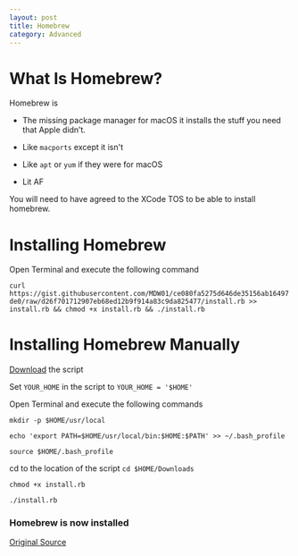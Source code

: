 ```yaml
---
layout: post
title: Homebrew
category: Advanced
---
```

# What Is Homebrew?
Homebrew is

* The missing package manager for macOS it installs the stuff you need that Apple didn’t.

* Like `macports` except it isn't

* Like `apt` or `yum` if they were for macOS

* Lit AF

You will need to have agreed to the XCode TOS to be able to install homebrew.

# Installing Homebrew 

Open Terminal and execute the following command

`curl https://gist.githubusercontent.com/MDW01/ce080fa5275d646de35156ab16497de0/raw/d26f701712907eb68ed12b9f914a83c9da825477/install.rb >> install.rb && chmod +x install.rb && ./install.rb`

# Installing Homebrew Manually

[Download](https://gist.github.com/skyl/36563a5be809e54dc139) the script

Set `YOUR_HOME` in the script to `YOUR_HOME = '$HOME'`

Open Terminal and execute the following commands

`mkdir -p $HOME/usr/local`

`echo 'export PATH=$HOME/usr/local/bin:$HOME:$PATH' >> ~/.bash_profile`

`source $HOME/.bash_profile`

cd to the location of the script `cd $HOME/Downloads`

`chmod +x install.rb`

`./install.rb`

### Homebrew is now installed

[Original Source](https://superuser.com/a/881681/630696)
